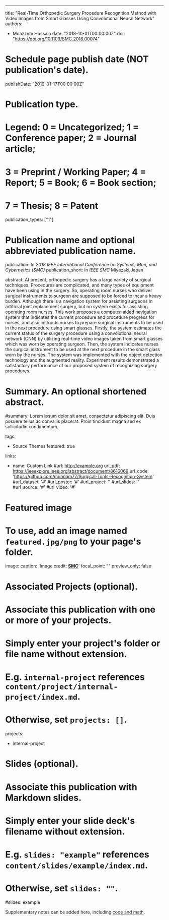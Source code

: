 ---
title: "Real-Time Orthopedic Surgery Procedure Recognition Method with Video Images from Smart Glasses Using Convolutional Neural Network"
authors:
- Moazzem Hossain
date: "2018-10-01T00:00:00Z"
doi: "https://doi.org/10.1109/SMC.2018.00074"

# Schedule page publish date (NOT publication's date).
publishDate: "2019-01-17T00:00:00Z"

# Publication type.
# Legend: 0 = Uncategorized; 1 = Conference paper; 2 = Journal article;
# 3 = Preprint / Working Paper; 4 = Report; 5 = Book; 6 = Book section;
# 7 = Thesis; 8 = Patent
publication_types: ["1"]

# Publication name and optional abbreviated publication name.
publication: In *2018 IEEE International Conference on Systems, Man, and Cybernetics (SMC)*
publication_short: In *IEEE SMC* Miyazaki,Japan

abstract: At present, orthopedic surgery has a large variety of surgical techniques. Procedures are complicated, and many types of equipment have been using in the surgery. So, operating room nurses who deliver surgical instruments to surgeon are supposed to be forced to incur a heavy burden. Although there is a navigation system for assisting surgeons in artificial joint replacement surgery, but no system exists for assisting operating room nurses. This work proposes a computer-aided navigation system that indicates the current procedure and procedure progress for nurses, and also instructs nurses to prepare surgical instruments to be used in the next procedure using smart glasses. Firstly, the system estimates the current status of the surgery procedure using a convolutional neural network (CNN) by utilizing real-time video images taken from smart glasses which was worn by operating surgeon. Then, the system indicates nurses the surgical instrument to be used at the next procedure in the smart glass worn by the nurses. The system was implemented with the object detection technology and the augmented reality. Experiment results demonstrated a satisfactory performance of our proposed system of recognizing surgery procedures.

# Summary. An optional shortened abstract.
#summary: Lorem ipsum dolor sit amet, consectetur adipiscing elit. Duis posuere tellus ac convallis placerat. Proin tincidunt magna sed ex sollicitudin condimentum.

tags:
- Source Themes
featured: true

links:
- name: Custom Link
  #url: http://example.org
url_pdf: https://ieeexplore.ieee.org/abstract/document/8616069
url_code: 'https://github.com/munnam77/Surgical-Tools-Recognition-System'
#url_dataset: '#'
#url_poster: '#'
#url_project: ''
#url_slides: ''
#url_source: '#'
#url_video: '#'

# Featured image
# To use, add an image named `featured.jpg/png` to your page's folder. 
image:
  caption: 'Image credit: [**SMC**](http://smc-2018.sakura.ne.jp/hp/wp-content/uploads/2018/10/unnamed.jpg)'
  focal_point: ""
  preview_only: false

# Associated Projects (optional).
#   Associate this publication with one or more of your projects.
#   Simply enter your project's folder or file name without extension.
#   E.g. `internal-project` references `content/project/internal-project/index.md`.
#   Otherwise, set `projects: []`.
projects:
- internal-project

# Slides (optional).
#   Associate this publication with Markdown slides.
#   Simply enter your slide deck's filename without extension.
#   E.g. `slides: "example"` references `content/slides/example/index.md`.
#   Otherwise, set `slides: ""`.
#slides: example

Supplementary notes can be added here, including [code and math](https://sourcethemes.com/academic/docs/writing-markdown-latex/).

